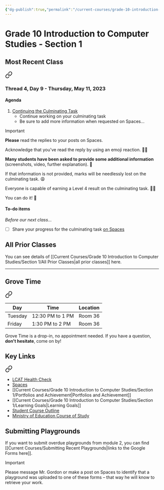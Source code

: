 ```yaml
---
{"dg-publish":true,"permalink":"/current-courses/grade-10-introduction-to-computer-studies/section-1/home/","dgHomeLink":false}
---
```


# Grade 10 Introduction to Computer Studies - Section 1
## Most Recent Class

<div class="transclusion internal-embed is-loaded"><a class="markdown-embed-link" href="/current-courses/grade-10-introduction-to-computer-studies/section-1/thread-4/day-9/" aria-label="Open link"><svg xmlns="http://www.w3.org/2000/svg" width="24" height="24" viewBox="0 0 24 24" fill="none" stroke="currentColor" stroke-width="2" stroke-linecap="round" stroke-linejoin="round" class="svg-icon lucide-link"><path d="M10 13a5 5 0 0 0 7.54.54l3-3a5 5 0 0 0-7.07-7.07l-1.72 1.71"></path><path d="M14 11a5 5 0 0 0-7.54-.54l-3 3a5 5 0 0 0 7.07 7.07l1.71-1.71"></path></svg></a><div class="markdown-embed">




### Thread 4, Day 9 - Thursday, May 11, 2023
#### Agenda

1. [Continuing the Culminating Task](https://drive.google.com/file/d/1rfwPgUBdPFql629WaOHJWa6-I4iEx76t/view?usp=share_link)
	- Continue working on your culminating task
	- Be sure to add more information when requested on Spaces...

> [!IMPORTANT]
> 
> **Please** read the replies to your posts on Spaces.
> 
> Acknowledge that you've read the reply by using an emoji reaction. 👍🏼
> 
> **Many students have been asked to provide some additional information** (screenshots, video, further explanation). 📝 
> 
> If that information is not provided, marks will be needlessly lost on the culminating task. 😩
> 
> Everyone is capable of earning a Level 4 result on the culminating task. 💪🏼
> 
> You can do it! 🚀

#### To-do items
*Before our next class...*

- [ ] Share your progress for the culminating task [on Spaces](https://ca.spacesedu.com/)


</div></div>

## All Prior Classes
You can see details of [[Current Courses/Grade 10 Introduction to Computer Studies/Section 1/All Prior Classes\|all prior classes]] here.
___
## Grove Time

<div class="transclusion internal-embed is-loaded"><a class="markdown-embed-link" href="/current-courses/grove-time/" aria-label="Open link"><svg xmlns="http://www.w3.org/2000/svg" width="24" height="24" viewBox="0 0 24 24" fill="none" stroke="currentColor" stroke-width="2" stroke-linecap="round" stroke-linejoin="round" class="svg-icon lucide-link"><path d="M10 13a5 5 0 0 0 7.54.54l3-3a5 5 0 0 0-7.07-7.07l-1.72 1.71"></path><path d="M14 11a5 5 0 0 0-7.54-.54l-3 3a5 5 0 0 0 7.07 7.07l1.71-1.71"></path></svg></a><div class="markdown-embed">




Day|Time|Location
-|-|-
Tuesday|12:30 PM to 1 PM|Room 36
Friday|1:30 PM to 2 PM|Room 36

Grove Time is a drop-in, no appointment needed.
If you have a question, **don't hesitate**, come on by!

</div></div>

## Key Links

<div class="transclusion internal-embed is-loaded"><a class="markdown-embed-link" href="/current-courses/grade-10-introduction-to-computer-studies/section-1/key-links/" aria-label="Open link"><svg xmlns="http://www.w3.org/2000/svg" width="24" height="24" viewBox="0 0 24 24" fill="none" stroke="currentColor" stroke-width="2" stroke-linecap="round" stroke-linejoin="round" class="svg-icon lucide-link"><path d="M10 13a5 5 0 0 0 7.54.54l3-3a5 5 0 0 0-7.07-7.07l-1.72 1.71"></path><path d="M14 11a5 5 0 0 0-7.54-.54l-3 3a5 5 0 0 0 7.07 7.07l1.71-1.71"></path></svg></a><div class="markdown-embed">




* [LCAT Health Check](https://lcat.lcs.on.ca)
* [Spaces](https://ca.spacesedu.com/)
* [[Current Courses/Grade 10 Introduction to Computer Studies/Section 1/Portfolios and Achievement\|Portfolios and Achievement]]
* [[Current Courses/Grade 10 Introduction to Computer Studies/Section 1/Learning Goals\|Learning Goals]] 
* [Student Course Outline](https://tinyurl.com/lcscs22-g10-so)
* [Ministry of Education Course of Study](https://tinyurl.com/lcscs22-g10-mcs)

</div></div>

## Submitting Playgrounds
If you want to submit overdue playgrounds from module 2, you can find [[Current Courses/Submitting Recent Playgrounds\|links to the Google Forms here]]. 

> [!IMPORTANT]
> Please message Mr. Gordon or make a post on Spaces to identify that a playground was uploaded to one of these forms – that way he will know to retrieve your work.